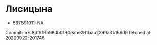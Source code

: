 # Лисицына
- 567891011: NA

Commit: 57c8df9f9b98db0190eabe291bab2399a3b166d9
 fetched at: 20200922-201746
